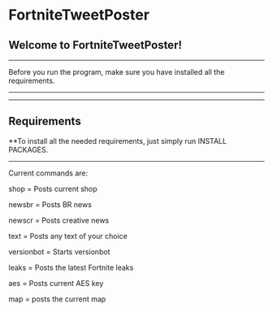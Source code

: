 # FortniteTweetPoster

## Welcome to FortniteTweetPoster!

----------------------

Before you run the program, make sure you have installed all the requirements.

----------------------


----------------------

## Requirements

**To install all the needed requirements, just simply run INSTALL PACKAGES.

----------------------

Current commands are:

shop = Posts current shop

newsbr = Posts BR news

newscr = Posts creative news

text = Posts any text of your choice

versionbot = Starts versionbot

leaks = Posts the latest Fortnite leaks

aes = Posts current AES key

map = posts the current map
